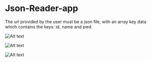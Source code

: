 # Json-Reader-app

The url provided by the user must be a json file, with an array key data
which contains the keys: id, name and pwd

![Alt text](/relative/preview/Before.png?raw=true)

![Alt text](/relative/preview/After.png?raw=true)

![Alt text](/relative/preview/Erro.png?raw=true)
